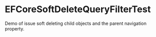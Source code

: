 # EFCoreSoftDeleteQueryFilterTest
Demo of issue soft deleting child objects and the parent navigation property.
